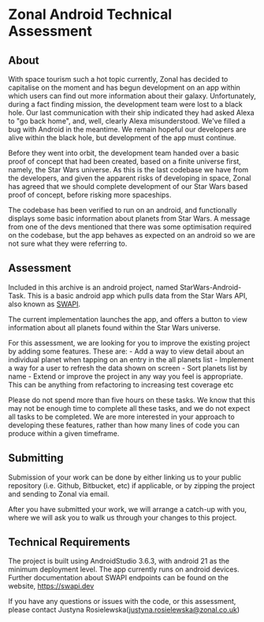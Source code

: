 Zonal Android Technical Assessment
==============================

About
-----

With space tourism such a hot topic currently, Zonal has decided to capitalise on the moment and has begun development on an app within which users can find out more information about their galaxy. Unfortunately, during a fact finding mission, the development team were lost to a black hole. Our last communication with their ship indicated they had asked Alexa to "go back home", and, well, clearly Alexa misunderstood. We've filled a bug with Android in the meantime. We remain hopeful our developers are alive within the black hole, but development of the app must continue.

Before they went into orbit, the development team handed over a basic proof of concept that had been created, based on a finite universe first, namely, the Star Wars universe. As this is the last codebase we have from the developers, and given the apparent risks of developing in space, Zonal has agreed that we should complete development of our Star Wars based proof of concept, before risking more spaceships.

The codebase has been verified to run on an android, and functionally displays some basic information about planets from Star Wars. A message from one of the devs mentioned that there was some optimisation required on the codebase, but the app behaves as expected on an android so we are not sure what they were referring to.


Assessment
----------

Included in this archive is an android project, named StarWars-Android-Task. This is a basic android app which pulls data from the Star Wars API, also known as [SWAPI](https://swapi.dev).

The current implementation launches the app, and offers a button to view information about all planets found within the Star Wars universe.

For this assessment, we are looking for you to improve the existing project by adding some features. These are:
    - Add a way to view detail about an individual planet when tapping on an entry in the all planets list
    - Implement a way for a user to refresh the data shown on screen
	- Sort planets list by name
    - Extend or improve the project in any way you feel is appropriate. This can be anything from refactoring to increasing test coverage etc

Please do not spend more than five hours on these tasks. We know that this may not be enough time to complete all these tasks, and we do not expect all tasks to be completed. We are more interested in your approach to developing these features, rather than how many lines of code you can produce within a given timeframe.

Submitting
----------

Submission of your work can be done by either linking us to your public repository (i.e. Github, Bitbucket, etc) if applicable, or by zipping the project and sending to Zonal via email.

After you have submitted your work, we will arrange a catch-up with you, where we will ask you to walk us through your changes to this project.

Technical Requirements
----------------------

The project is built using AndroidStudio 3.6.3, with android 21 as the minimum deployment level. The app currently runs on android devices. Further documentation about SWAPI endpoints can be found on the website, https://swapi.dev

If you have any questions or issues with the code, or this assessment, please contact Justyna Rosielewska(justyna.rosielewska@zonal.co.uk)